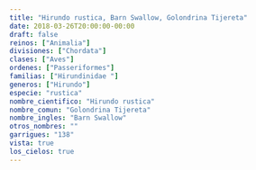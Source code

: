 ```yaml
---
title: "Hirundo rustica, Barn Swallow, Golondrina Tijereta"
date: 2018-03-26T20:00:00-00:00
draft: false
reinos: ["Animalia"]
divisiones: ["Chordata"]
clases: ["Aves"]
ordenes: ["Passeriformes"]
familias: ["Hirundinidae "]
generos: ["Hirundo"]
especie: "rustica"
nombre_cientifico: "Hirundo rustica"
nombre_comun: "Golondrina Tijereta"
nombre_ingles: "Barn Swallow"
otros_nombres: ""
garrigues: "138"
vista: true
los_cielos: true
---
```

